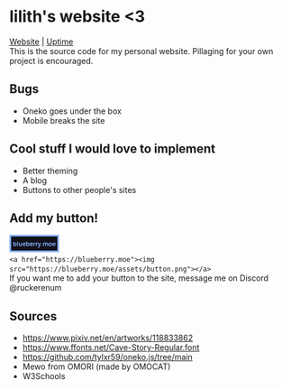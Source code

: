 # lilith's website <3

[Website](https://blueberry.moe) | [Uptime](https://stats.uptimerobot.com/dr0oiYakDZ)  
This is the source code for my personal website. Pillaging for your own project is encouraged.

## Bugs

- Oneko goes under the box
- Mobile breaks the site

## Cool stuff I would love to implement

- Better theming
- A blog
- Buttons to other people's sites

## Add my button!

![Button](assets/button.png)  
```<a href="https://blueberry.moe"><img src="https://blueberry.moe/assets/button.png"></a>```  
If you want me to add your button to the site, message me on Discord @ruckerenum

## Sources  

- <https://www.pixiv.net/en/artworks/118833862>
- <https://www.ffonts.net/Cave-Story-Regular.font>
- <https://github.com/tylxr59/oneko.js/tree/main>
- Mewo from OMORI (made by OMOCAT)
- W3Schools

